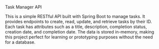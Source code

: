 
Task Manager API

This is a simple RESTful API built with Spring Boot to manage tasks. It provides endpoints to create, read, update, and retrieve tasks by their ID. Each task has attributes such as a title, description, completion status, creation date, and completion date. The data is stored in-memory, making this project perfect for learning or prototyping purposes without the need for a database.

